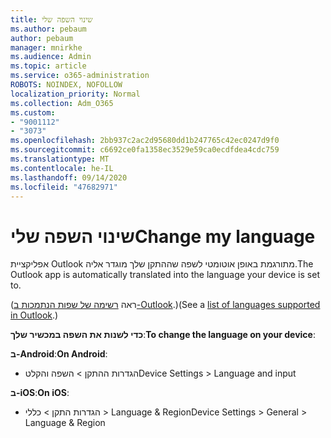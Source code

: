 ```yaml
---
title: שינוי השפה שלי
ms.author: pebaum
author: pebaum
manager: mnirkhe
ms.audience: Admin
ms.topic: article
ms.service: o365-administration
ROBOTS: NOINDEX, NOFOLLOW
localization_priority: Normal
ms.collection: Adm_O365
ms.custom:
- "9001112"
- "3073"
ms.openlocfilehash: 2bb937c2ac2d95680dd1b247765c42ec0247d9f0
ms.sourcegitcommit: c6692ce0fa1358ec3529e59ca0ecdfdea4cdc759
ms.translationtype: MT
ms.contentlocale: he-IL
ms.lasthandoff: 09/14/2020
ms.locfileid: "47682971"
---
```

# <a name="change-my-language"></a><span data-ttu-id="f3475-102">שינוי השפה שלי</span><span class="sxs-lookup"><span data-stu-id="f3475-102">Change my language</span></span>

<span data-ttu-id="f3475-103">אפליקציית Outlook מתורגמת באופן אוטומטי לשפה שההתקן שלך מוגדר אליה.</span><span class="sxs-lookup"><span data-stu-id="f3475-103">The Outlook app is automatically translated into the language your device is set to.</span></span> 

<span data-ttu-id="f3475-104">(ראה [רשימה של שפות הנתמכות ב-Outlook](https://acompli.helpshift.com/a/outlook/?s=general-questions&f=in-which-languages-is-your-app-translated).)</span><span class="sxs-lookup"><span data-stu-id="f3475-104">(See a [list of languages supported in Outlook](https://acompli.helpshift.com/a/outlook/?s=general-questions&f=in-which-languages-is-your-app-translated).)</span></span> 

<span data-ttu-id="f3475-105">**כדי לשנות את השפה במכשיר שלך**:</span><span class="sxs-lookup"><span data-stu-id="f3475-105">**To change the language on your device**:</span></span> 

<span data-ttu-id="f3475-106">**ב-Android**:</span><span class="sxs-lookup"><span data-stu-id="f3475-106">**On Android**:</span></span> 

- <span data-ttu-id="f3475-107">הגדרות ההתקן > השפה והקלט</span><span class="sxs-lookup"><span data-stu-id="f3475-107">Device Settings > Language and input</span></span> 

<span data-ttu-id="f3475-108">**ב-iOS**:</span><span class="sxs-lookup"><span data-stu-id="f3475-108">**On iOS**:</span></span> 

- <span data-ttu-id="f3475-109">הגדרות התקן > כללי > Language & Region</span><span class="sxs-lookup"><span data-stu-id="f3475-109">Device Settings > General > Language & Region</span></span> 
